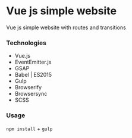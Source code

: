 # Vue js simple website

Vue js simple website with routes and transitions

### Technologies

* Vue.js
* EventEmitter.js
* GSAP
* Babel | ES2015
* Gulp
* Browserify
* Browsersync
* SCSS

### Usage

`npm install` +
`gulp`
